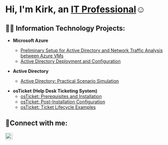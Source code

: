 <h1>Hi, I'm Kirk, an <a href="https://www.linkedin.com/in/kirk-gacias/">IT Professional</a>☺</h1>

<h2>👨‍💻 Information Technology Projects:</h2>

- <b>Microsoft Azure</b>
  - [Preliminary Setup for Active Directory and Network Traffic Analysis between Azure VMs](https://github.com/kirkgacias/ad-and-azuresetup)
  - [Active Directory Deployment and Configuration](https://github.com/kirkgacias/ad-deployment-configuration)
<b></b>
<b></b>

- <b>Active Directory</b>
  - [Active Directory: Practical Scenario Simulation](https://github.com/kirkgacias/ad-scenario-simulation)

<b></b>
<b></b>

- <b>osTicket (Help Desk Ticketing System)</b>
  - [osTicket: Prerequisites and Installation](https://github.com/kirkgacias/osticket-prereqs)
  - [osTicket: Post-Installation Configuration](https://github.com/joshmadakorcc/post-install-config)
  - [osTicket: Ticket Lifecycle Examples](https://github.com/joshmadakorcc/ticket-lifecycle)

<h2>🤳Connect with me:</h2>

[<img align="left" alt="Josh | LinkedIn" width="22px" src="https://cdn.jsdelivr.net/npm/simple-icons@v3/icons/linkedin.svg" />][linkedin]

[linkedin]: https://www.linkedin.com/in/kirk-gacias/
